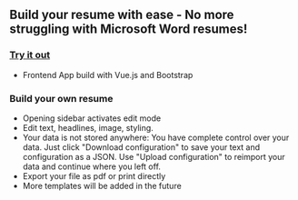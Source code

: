 ## Build your resume with ease - No more struggling with Microsoft Word resumes!
### [Try it out](https://katharina-spiecker.github.io/resume-builder/)

- Frontend App build with Vue.js and Bootstrap

### Build your own resume
- Opening sidebar activates edit mode
- Edit text, headlines, image, styling.
- Your data is not stored anywhere: You have complete control over your data. Just click "Download configuration" to save your text and configuration as a JSON. Use "Upload configuration" to reimport your data and continue where you left off. 
- Export your file as pdf or print directly
- More templates will be added in the future
